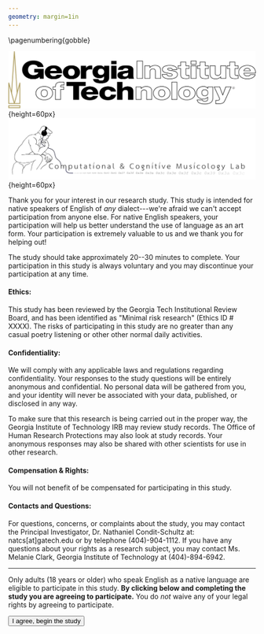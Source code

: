 ```yaml
---
geometry: margin=1in
---
```


\pagenumbering{gobble}

![](gatechlogo.png){height=60px}
![](LabLogo_BlackandWhite.png){height=60px}


Thank you for your interest in our research study.
This study is intended for native speakers of English of *any* dialect---we're afraid we can't accept participation from anyone else.
For native English speakers, your participation will help us better understand the use of language as an art form.
Your participation is extremely valuable to us and we thank you for helping out!


The study should take approximately 20--30 minutes to complete.
Your participation in this study is always voluntary and you may discontinue your participation at any time.

#### Ethics:

This study has been reviewed by the Georgia Tech Institutional Review Board, and has been identified as "Minimal risk research" (Ethics ID # XXXX).
The risks of participating in this study are no greater than any casual poetry listening or other other normal daily activities.


#### Confidentiality:

We will comply with any applicable laws and regulations regarding confidentiality.
Your responses to the study questions will be entirely anonymous and confidential.
No personal data will be gathered from you, and your identity will never be associated with your data, published, or disclosed in any way.

To make sure that this research is being carried out in the proper way, the Georgia Institute of Technology IRB may review study records. 
The Office of Human Research Protections may also look at study records.
Your anonymous responses may also be shared with other scientists for use in other research.

#### Compensation & Rights:

You will not benefit of be compensated for participating in this study.

#### Contacts and Questions:

For questions, concerns, or complaints about the study, you may contact the Principal Investigator, Dr. Nathaniel Condit-Schultz at: natcs[at]gatech.edu or by telephone (404)-904-1112.
If you have any questions about your rights as a research subject, you may contact Ms. Melanie Clark, Georgia Institute of Technology at (404)-894-6942.

----

Only adults (18 years or older) who speak English as a native language are eligible to participate in this study.
**By clicking below and completing the study you are agreeing to participate.**
You do *not* waive any of your legal rights by agreeing to participate. 

<input type="button" class= "buttonFeatures" name="consent" value="I agree, begin the study"
           onclick="consentAndContinue()">

